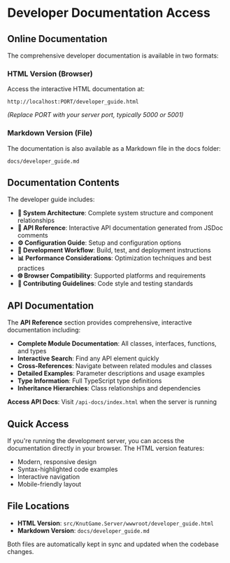 # Developer Documentation Access

## Online Documentation

The comprehensive developer documentation is available in two formats:

### HTML Version (Browser)
Access the interactive HTML documentation at:
```
http://localhost:PORT/developer_guide.html
```
*(Replace PORT with your server port, typically 5000 or 5001)*

### Markdown Version (File)
The documentation is also available as a Markdown file in the docs folder:
```
docs/developer_guide.md
```

## Documentation Contents

The developer guide includes:

- **📖 System Architecture**: Complete system structure and component relationships
- **🔧 API Reference**: Interactive API documentation generated from JSDoc comments
- **⚙️ Configuration Guide**: Setup and configuration options
- **🚀 Development Workflow**: Build, test, and deployment instructions
- **📊 Performance Considerations**: Optimization techniques and best practices
- **🌐 Browser Compatibility**: Supported platforms and requirements
- **🤝 Contributing Guidelines**: Code style and testing standards

## API Documentation

The **API Reference** section provides comprehensive, interactive documentation including:

- **Complete Module Documentation**: All classes, interfaces, functions, and types
- **Interactive Search**: Find any API element quickly
- **Cross-References**: Navigate between related modules and classes
- **Detailed Examples**: Parameter descriptions and usage examples
- **Type Information**: Full TypeScript type definitions
- **Inheritance Hierarchies**: Class relationships and dependencies

**Access API Docs**: Visit `/api-docs/index.html` when the server is running

## Quick Access

If you're running the development server, you can access the documentation directly in your browser. The HTML version features:
- Modern, responsive design
- Syntax-highlighted code examples
- Interactive navigation
- Mobile-friendly layout

## File Locations

- **HTML Version**: `src/KnutGame.Server/wwwroot/developer_guide.html`
- **Markdown Version**: `docs/developer_guide.md`

Both files are automatically kept in sync and updated when the codebase changes.

